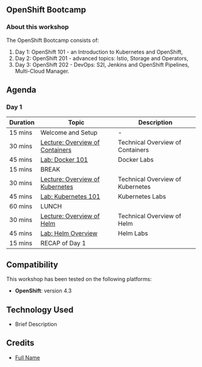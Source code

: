 ## OpenShift Bootcamp

### About this workshop

The OpenShift Bootcamp consists of:
1. Day 1: OpenShift 101 - an Introduction to Kubernetes and OpenShift,
2. Day 2: OpenShift 201 - advanced topics: Istio, Storage and Operators,
3. Day 3: OpenShift 202 - DevOps: S2I, Jenkins and OpenShift Pipelines, Multi-Cloud Manager.

## Agenda

###  Day 1

| Duration | Topic | Description  |
| - | - | - |
| 15 mins | Welcome and Setup | - |
| 30 mins | [Lecture: Overview of Containers](tbd) | Technical Overview of Containers |
| 45 mins | [Lab: Docker 101](generatedContent/docker101/README.md) | Docker Labs |
| 15 mins | BREAK | |
| 30 mins | [Lecture: Overview of Kubernetes](tbd) | Technical Overview of Kubernetes |
| 45 mins | [Lab: Kubernetes 101](generatedContent/kube101/README.md) | Kubernetes Labs |
| 60 mins | LUNCH | |
| 30 mins | [Lecture: Overview of Helm](tbd) | Technical Overview of Helm |
| 45 mins | [Lab: Helm Overview ](generatedContent/helm101/README.md) | Helm Labs 
| 15 mins | RECAP of Day 1 | |

## Compatibility

This workshop has been tested on the following platforms:

* **OpenShift**: version 4.3

## Technology Used

* Brief Description

## Credits

* [Full Name](https://github.com/githubid)

